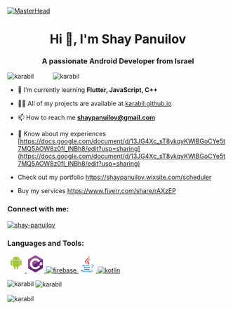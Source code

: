 [![MasterHead](https://camo.githubusercontent.com/ba9f3bd30647e352a3f5e1e45eb45c6ec7bad6155cd16aaedf4a426738da0ca5/68747470733a2f2f696e646f616e616c79746963612e636f6d2f7374617469632f696d616765732f62616e6e6572722e676966)](https://karabil.io)

<h1 align="center">Hi 👋, I'm Shay Panuilov</h1>
<h3 align="center">A passionate Android Developer from Israel</h3>
<img align="right" width="400" src="https://media4.giphy.com/media/qgQUggAC3Pfv687qPC/giphy.gif" alt="karabil" />

<p align="left"> <img src="https://komarev.com/ghpvc/?username=karabil&label=Profile%20views&color=0e75b6&style=flat" alt="karabil" /> </p>

- 🌱 I’m currently learning **Flutter, JavaScript, C++**

- 👨‍💻 All of my projects are available at [karabil.github.io](karabil.github.io)

- 📫 How to reach me **shaypanuilov@gmail.com**

- 📄 Know about my experiences [https://docs.google.com/document/d/13JG4Xc_sT8ykqyKWlBGoCYe5t7MQ5AOW8z0fl_lNBh8/edit?usp=sharing](https://docs.google.com/document/d/13JG4Xc_sT8ykqyKWlBGoCYe5t7MQ5AOW8z0fl_lNBh8/edit?usp=sharing)

- Check out my portfolio
https://shaypanuilov.wixsite.com/scheduler

- Buy my services 
https://www.fiverr.com/share/rAXzEP

<h3 align="left">Connect with me:</h3>
<p align="left">
<a href="https://linkedin.com/in/shay-panuilov" target="blank"><img align="center" src="https://raw.githubusercontent.com/rahuldkjain/github-profile-readme-generator/master/src/images/icons/Social/linked-in-alt.svg" alt="shay-panuilov" height="30" width="40" /></a>
</p>

<h3 align="left">Languages and Tools:</h3>
<p align="left"> <a href="https://developer.android.com" target="_blank" rel="noreferrer"> <img src="https://raw.githubusercontent.com/devicons/devicon/master/icons/android/android-original-wordmark.svg" alt="android" width="40" height="40"/> </a> <a href="https://www.w3schools.com/cs/" target="_blank" rel="noreferrer"> <img src="https://raw.githubusercontent.com/devicons/devicon/master/icons/csharp/csharp-original.svg" alt="csharp" width="40" height="40"/> </a> <a href="https://firebase.google.com/" target="_blank" rel="noreferrer"> <img src="https://www.vectorlogo.zone/logos/firebase/firebase-icon.svg" alt="firebase" width="40" height="40"/> </a> <a href="https://www.java.com" target="_blank" rel="noreferrer"> <img src="https://raw.githubusercontent.com/devicons/devicon/master/icons/java/java-original.svg" alt="java" width="40" height="40"/> </a> <a href="https://kotlinlang.org" target="_blank" rel="noreferrer"> <img src="https://www.vectorlogo.zone/logos/kotlinlang/kotlinlang-icon.svg" alt="kotlin" width="40" height="40"/> </a> </p>

<p><img align="left" src="https://github-readme-stats.vercel.app/api/top-langs?username=karabil&show_icons=true&locale=en&layout=compact" alt="karabil" /></p>

<p>&nbsp;<img align="center" src="https://github-readme-stats.vercel.app/api?username=karabil&show_icons=true&locale=en" alt="karabil" /></p>

<p><img align="center" src="https://github-readme-streak-stats.herokuapp.com/?user=karabil&" alt="karabil" /></p>
